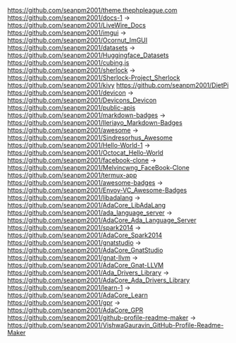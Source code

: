 https://github.com/seanpm2001/theme.thephpleague.com
https://github.com/seanpm2001/docs-1 -> https://github.com/seanpm2001/LiveWire_Docs
https://github.com/seanpm2001/imgui -> https://github.com/seanpm2001/Ocornut_ImGUI
https://github.com/seanpm2001/datasets -> https://github.com/seanpm2001/Huggingface_Datasets
https://github.com/seanpm2001/cubing.js
https://github.com/seanpm2001/sherlock -> https://github.com/seanpm2001/Sherlock-Project_Sherlock
https://github.com/seanpm2001/kivy
https://github.com/seanpm2001/DietPi
https://github.com/seanpm2001/devicon -> https://github.com/seanpm2001/Devicons_Devicon
https://github.com/seanpm2001/public-apis
https://github.com/seanpm2001/markdown-badges -> https://github.com/seanpm2001/Ileriayo_Markdown-Badges
https://github.com/seanpm2001/awesome -> https://github.com/seanpm2001/Sindresorhus_Awesome
https://github.com/seanpm2001/Hello-World-1 -> https://github.com/seanpm2001/Octocat_Hello-World
https://github.com/seanpm2001/facebook-clone -> https://github.com/seanpm2001/Melvincwng_FaceBook-Clone
https://github.com/seanpm2001/termux-app
https://github.com/seanpm2001/awesome-badges -> https://github.com/seanpm2001/Envoy-VC_Awesome-Badges
https://github.com/seanpm2001/libadalang -> https://github.com/seanpm2001/AdaCore_LibAdaLang
https://github.com/seanpm2001/ada_language_server -> https://github.com/seanpm2001/AdaCore_Ada_Language_Server
https://github.com/seanpm2001/spark2014 -> https://github.com/seanpm2001/AdaCore_Spark2014
https://github.com/seanpm2001/gnatstudio -> https://github.com/seanpm2001/AdaCore_GnatStudio
https://github.com/seanpm2001/gnat-llvm -> https://github.com/seanpm2001/AdaCore_Gnat-LLVM
https://github.com/seanpm2001/Ada_Drivers_Library -> https://github.com/seanpm2001/AdaCore_Ada_Drivers_Library
https://github.com/seanpm2001/learn-1 -> https://github.com/seanpm2001/AdaCore_Learn
https://github.com/seanpm2001/gpr -> https://github.com/seanpm2001/AdaCore_GPR
https://github.com/seanpm2001/github-profile-readme-maker -> https://github.com/seanpm2001/VishwaGauravin_GitHub-Profile-Readme-Maker

